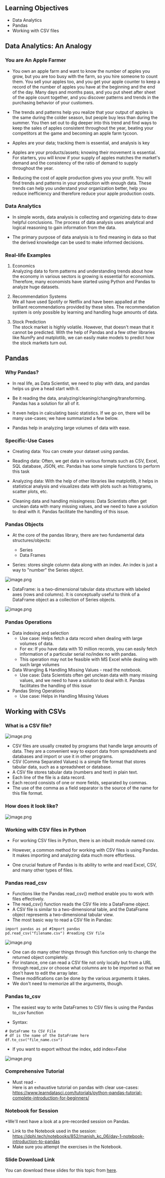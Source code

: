 ## Learning Objectives

* Data Analytics
* Pandas
* Working with CSV files

## Data Analytics: An Analogy

### You are An Apple Farmer

* You own an apple farm and want to know the number of apples you grow, but you are too busy with the farm, so you hire someone to count them. You sell your apples too, and you get your apple counter to keep a record of the number of apples you have at the beginning and the end of the day. Many days and months pass, and you put sheet after sheet of the apple count together, and you discover patterns and trends in the purchasing behavior of your customers.

* The trends and patterns help you realize that your output of apples is the same during the colder season, but people buy less than during the summer. You then set out to dig deeper into this trend and find ways to keep the sales of apples consistent throughout the year, beating your competitors at the game and becoming an apple farm tycoon.

* Apples are your data; tracking them is essential, and analysis is key

* Apples are your products/assets; knowing their movement is essential. For starters, you will know if your supply of apples matches the market's demand and the consistency of the ratio of demand to supply throughout the year.

* Reducing the cost of apple production gives you your profit. You will find trends and patterns in your production with enough data. These trends can help you understand your organization better, help you reduce inefficiency and therefore reduce your apple production costs.

### Data Analytics

* In simple words, data analysis is collecting and organizing data to draw helpful conclusions. The process of data analysis uses analytical and logical reasoning to gain information from the data.

* The primary purpose of data analysis is to find meaning in data so that the derived knowledge can be used to make informed decisions.

### Real-life Examples

1. Economics  
Analyzing data to form patterns and understanding trends about how the economy in various sectors is growing is essential for economists. Therefore, many economists have started using Python and Pandas to analyze huge datasets.

2. Recommendation Systems  
We all have used Spotify or Netflix and have been appalled at the brilliant recommendations provided by these sites. The recommendation system is only possible by learning and handling huge amounts of data.

3. Stock Prediction  
The stock market is highly volatile. However, that doesn't mean that it cannot be predicted. With the help of Pandas and a few other libraries like NumPy and matplotlib, we can easily make models to predict how the stock markets turn out.

## Pandas

### Why Pandas?

* In real life, as Data Scientist, we need to play with data, and pandas helps us give a head start with it.

* Be it reading the data, analyzing/cleaning/changing/transforming. Pandas has a solution for all of it.

* It even helps in calculating basic statistics. If we go on, there will be many use-cases; we have summarized a few below.

* Pandas help in analyzing large volumes of data with ease.

### Specific-Use Cases

* Creating data: You can create your dataset using pandas.

* Reading data: Often, we get data in various formats such as CSV, Excel, SQL database, JSON, etc. Pandas has some simple functions to perform this task

* Analyzing data: With the help of other libraries like matplotlib, it helps in statistical analysis and visualizes data with plots such as histograms, scatter plots, etc.

*  Cleaning data and handling missingness: Data Scientists often get unclean data with many missing values, and we need to have a solution to deal with it. Pandas facilitate the handling of this issue.

### Pandas Objects

* At the core of the pandas library, there are two fundamental data structures/objects:
  * Series
  * Data Frames

* Series: stores single column data along with an index. An index is just a way to "number" the Series object.




![image.png](https://dphi-live.s3.amazonaws.com/media_uploads/image_116a81d4b3314857812b85075174fb49.png)






* DataFrame: is a two-dimensional tabular data structure with labeled axes (rows and columns). It is conceptually useful to think of a DataFrame object as a collection of Series objects.







![image.png](https://dphi-live.s3.amazonaws.com/media_uploads/image_a1bdd7a9d3d942aaa3e9cad9a5b745b9.png)



 




### Pandas Operations

* Data indexing and selection
  * Use case: Helps fetch a data record when dealing with large volumes of data.
  * For ex: If you have data with 10 million records, you can easily fetch information of a particular serial no/index no with pandas.
  * This operation may not be feasible with MS Excel while dealing with such large volumes
* Data Wrangling & Handling Missing Values - read the
notebook.
  * Use case: Data Scientists often get unclean data with many missing values, and we need to have a solution to deal with it. Pandas facilitates the handling of this issue
* Pandas String Operations
   * Use case: Helps in Handling Missing Values

## Working with CSVs

### What is a CSV file?






![image.png](https://dphi-live.s3.amazonaws.com/media_uploads/image_f1b063910b3449aba257939bb1961474.png)










* CSV files are usually created by programs that handle large amounts of data. They are a convenient way to export data from spreadsheets and databases and import or use it in other programs.
* CSV (Comma Separated Values) is a simple file format that stores tabular data, such as a spreadsheet or database.
* A CSV file stores tabular data (numbers and text) in plain text.
* Each line of the file is a data record.
* Each record consists of one or more fields, separated by commas.
* The use of the comma as a field separator is the source of the name for this file format.

### How does it look like?







![image.png](https://dphi-live.s3.amazonaws.com/media_uploads/image_9562d7396e244b1f8f939610f8a1ff84.png)










### Working with CSV files in Python

* For working CSV files in Python, there is an inbuilt module named csv.

* However, a common method for working with CSV files is using Pandas. It makes importing and analyzing data much more effortless.
*  One crucial feature of Pandas is its ability to write and read Excel, CSV, and many other types of files.

### Pandas read_csv

* Functions like the Pandas read_csv() method enable you to work with files effectively.
* The read_csv() function reads the CSV file into a DataFrame object.
* A CSV file is similar to a two-dimensional table, and the DataFrame object represents a two-dimensional tabular view.
* The most basic way to read a CSV file in Pandas:  
```
import pandas as pd #Import pandas
pd.read_csv("filename.csv") #reading CSV file
```





![image.png](https://dphi-live.s3.amazonaws.com/media_uploads/image_1a8240f84bb74475a9e7457ff03cbe2a.png)







* One can do many other things through this function only to change the returned object completely.
* For instance, one can read a CSV file not only locally but from a URL through read_csv or choose what columns are to be imported so that we don't have to edit the array later.
* These modifications can be done by the various arguments it takes.
* We don't need to memorize all the arguments, though.

### Pandas to_csv

* The easiest way to write DataFrames to CSV files is
using the Pandas to_csv function


* Syntax:  
```
# DataFrame to CSV File
# df is the name of the DataFrame here
df.to_csv("file_name.csv")
```
* If you want to export without the index, add index=False





![image.png](https://dphi-live.s3.amazonaws.com/media_uploads/image_b7b3de3f5b3b454e9f030087472ed9cc.png)






### Comprehensive Tutorial
* Must read -  
Here is an exhaustive tutorial on pandas with clear
use-cases:  
https://www.learndatasci.com/tutorials/python-pandas-tutorial-complete-introduction-for-beginners/

### Notebook for Session

*We'll next have a look at a pre-recorded session on
Pandas.

* Link to the Notebook used in the session:  https://dphi.tech/notebooks/852/manish_kc_06/day-1-notebook-introduction-to-pandas
* Make sure you attempt the exercises in the Notebook.

### Slide Download Link

You can download these slides for this topic from [here](https://docs.google.com/presentation/d/1PcQQ9HCzc6y6nWCJ4UyGemQHKIlJVw6gv6YuchSxEdI/edit?usp=sharing).
